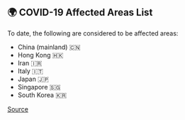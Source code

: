 ## 🌍 COVID-19 Affected Areas List

To date, the following are considered to be affected areas:

- China (mainland) 🇨🇳
- Hong Kong 🇭🇰
- Iran 🇮🇷
- Italy 🇮🇹
- Japan 🇯🇵
- Singapore 🇸🇬
- South Korea 🇰🇷

[Source](https://www.canada.ca/en/public-health/services/diseases/2019-novel-coronavirus-infection/health-professionals/covid-19-affected-areas-list.html)
